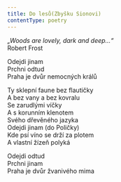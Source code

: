 ```yaml
---
title: Do lesů(Zbyšku Sionovi)
contentType: poetry
---
```


<section>

_„Woods are lovely,_ _dark and deep…“_  
Robert Frost

</section>

<section>

Odejdi jinam  
Prchni odtud  
Praha je dvůr nemocných králů

</section>

<section>

Ty sklepní faune bez flautičky  
A bez vany a bez kovralu  
Se zarudlými víčky  
A s korunním klenotem  
Svého dřevěného jazyka  
Odejdi jinam (do Poličky)  
Kde psí víno se drží za plotem  
A vlastní žízeň polyká

</section>

<section>

Odejdi odtud  
Prchni jinam  
Praha je dvůr žvanivého mima

</section>
